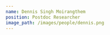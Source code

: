```yaml
---
name: Dennis Singh Moirangthem
position: Postdoc Researcher
image_path: /images/people/dennis.png
---
```

